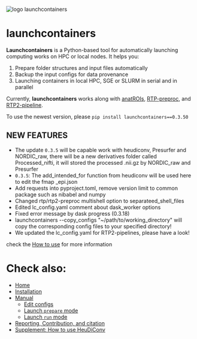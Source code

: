 ![logo launchcontainers](https://user-images.githubusercontent.com/48440236/262432254-c7b53943-7c90-489c-933c-5f5a32510db4.png)
# launchcontainers
**Launchcontainers** is a Python-based tool for automatically launching computing works on HPC or local nodes. It helps you: 
1. Prepare folder structures and input files automatically
2. Backup the input configs for data provenance
3. Launching containers in local HPC, SGE or SLURM in serial and in parallel

Currently, **launchcontainers** works along with [anatROIs](https://github.com/garikoitz/anatROIs), [RTP-preproc](https://github.com/garikoitz/rtp-preproc), and [RTP2-pipeline](https://github.com/garikoitz/rtp-pipeline).

To use the newest version, please `pip install launchcontainers==0.3.50 `


## NEW FEATURES
* The update `0.3.5` will be capable work with heudiconv, Presurfer and NORDIC_raw, there will be a new derivatives folder called Processed_nifti, it will stored the processed .nii.gz by NORDIC_raw and Presurfer
* `0.3.5`: The add_intended_for function from heudiconv will be used here to edit the fmap _epi.json
* Add requests into pyproject.toml, remove version limit to common package such as nibabel and numpy 
* Changed rtp/rtp2-preproc multishell option to separateed_shell_files
* Edited lc_config.yaml comment about dask_worker options
* Fixed error message by dask progress (0.3.18)
* launchcontainers --copy_configs "~/path/to/working_directory" will copy the corresponding config files to your specified directory!
* We updated the lc_config.yaml for RTP2-pipelines, please have a look!

check the [How to use]() for more information

# Check also:
* [Home](https://github.com/garikoitz/launchcontainers/wiki/Home)
* [Installation](https://github.com/garikoitz/launchcontainers/wiki/Installation)
* [Manual](https://github.com/garikoitz/launchcontainers/wiki/Manual)
    - [Edit configs](https://github.com/garikoitz/launchcontainers/wiki/Manual)
    - [Launch `prepare` mode](https://github.com/garikoitz/launchcontainers/wiki/Manual)
    - [Launch `run` mode](https://github.com/garikoitz/launchcontainers/wiki/Manual)
* [Reporting, Contribution, and citation](https://github.com/garikoitz/launchcontainers/wiki/Reporting,-Contributing,-and-Citation)
* [Supplement: How to use HeuDiConv](https://github.com/garikoitz/launchcontainers/wiki/How-to-Use-HeuDiConv)
